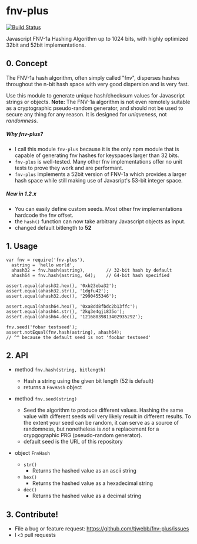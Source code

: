 fnv-plus
========

[![Build Status](https://travis-ci.org/tjwebb/fnv-plus.png?branch=master)](https://travis-ci.org/tjwebb/fnv-plus)

Javascript FNV-1a Hashing Algorithm up to 1024 bits, with highly optimized 32bit and 52bit implementations.

## 0. Concept
The FNV-1a hash algorithm, often simply called "fnv", disperses hashes
throughout the n-bit hash space with very good dispersion and is very 
fast.

Use this module to generate unique hash/checksum values for Javascript
strings or objects. **Note:** The FNV-1a algorithm is not even remotely suitable as
a cryptographic pseudo-random generator, and should not be used to secure any
thing for any reason. It is designed for *uniqueness*, not *randomness*.

##### Why **fnv-plus**?
- I call this module `fnv-plus` because it is the only npm module that
  is capable of generating fnv hashes for keyspaces larger than 32 bits. 
- `fnv-plus` is well-tested. Many other fnv implementations offer no unit tests
  to prove they work and are performant.
- `fnv-plus` implements a 52bit version of FNV-1a which provides a larger
  hash space while still making use of Javasript's 53-bit integer space.

##### New in 1.2.x
- You can easily define custom seeds. Most other fnv implementations hardcode
  the fnv offset.
- the `hash()` function can now take arbitrary Javascript objects as input.
- changed default bitlength to **52**

## 1. Usage

    var fnv = require('fnv-plus'),
      astring = 'hello world',
      ahash32 = fnv.hash(astring),        // 32-bit hash by default
      ahash64 = fnv.hash(astring, 64);    // 64-bit hash specified

    assert.equal(ahash32.hex(), '0xb23eba32');
    assert.equal(ahash32.str(), '1dgfu42');
    assert.equal(ahash32.dec(), '2990455346');

    assert.equal(ahash64.hex(), '0xa8dd8fbdc2b13ffc');
    assert.equal(ahash64.str(), '2kg3e4gji835o');
    assert.equal(ahash64.dec(), '12168039813402935292');

    fnv.seed('fobar testseed');
    assert.notEqual(fnv.hash(astring), ahash64);
    // ^^ because the default seed is not 'foobar testseed'

## 2. API

- method `fnv.hash(string, bitlength)`
  - Hash a string using the given bit length (52 is default)
  - returns a `FnvHash` object


- method `fnv.seed(string)`
  - Seed the algorithm to produce different values. Hashing the same value with
    different seeds will very likely result in different results. To the extent
    your seed can be random, it can serve as a source of randomness, but
    nonetheless is *not* a replacement for a crypgographic PRG (pseudo-random
    generator).
  - default seed is the URL of this repository


- object `FnvHash`
  - `str()`
      - Returns the hashed value as an ascii string
  - `hex()`
      - Returns the hashed value as a hexadecimal string
  - `dec()`
      - Returns the hashed value as a decimal string

## 3. Contribute!
- File a bug or feature request: https://github.com/tjwebb/fnv-plus/issues
- I `<3` pull requests

